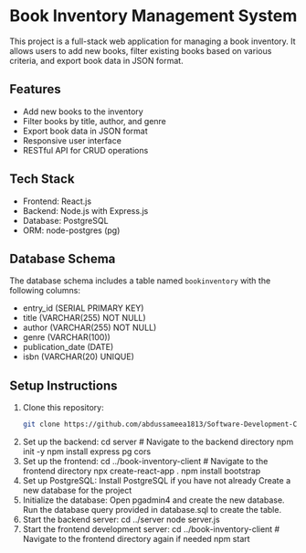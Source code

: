 # Book Inventory Management System

This project is a full-stack web application for managing a book inventory. It allows users to add new books, filter existing books based on various criteria, and export book data in JSON format.

## Features

- Add new books to the inventory
- Filter books by title, author, and genre
- Export book data in JSON format
- Responsive user interface
- RESTful API for CRUD operations

## Tech Stack

- Frontend: React.js
- Backend: Node.js with Express.js
- Database: PostgreSQL
- ORM: node-postgres (pg)

## Database Schema

The database schema includes a table named `bookinventory` with the following columns:
- entry_id (SERIAL PRIMARY KEY)
- title (VARCHAR(255) NOT NULL)
- author (VARCHAR(255) NOT NULL)
- genre (VARCHAR(100))
- publication_date (DATE)
- isbn (VARCHAR(20) UNIQUE)

## Setup Instructions

1. Clone this repository:
   ```bash
   git clone https://github.com/abdussameea1813/Software-Development-CHALLENGE-Abdussameea-Patel-
2. Set up the backend:
   cd server  # Navigate to the backend directory
   npm init -y
   npm install express pg cors
3. Set up the frontend:
   cd ../book-inventory-client  # Navigate to the frontend directory
   npx create-react-app .
   npm install bootstrap
4. Set up PostgreSQL:
   Install PostgreSQL if you have not already
   Create a new database for the project
5. Initialize the database:
   Open pgadmin4 and create the new database.
   Run the database query provided in database.sql to create the table.
6. Start the backend server:
   cd ../server
   node server.js
7. Start the frontend development server:
   cd ../book-inventory-client  # Navigate to the frontend directory again if needed
   npm start
   
